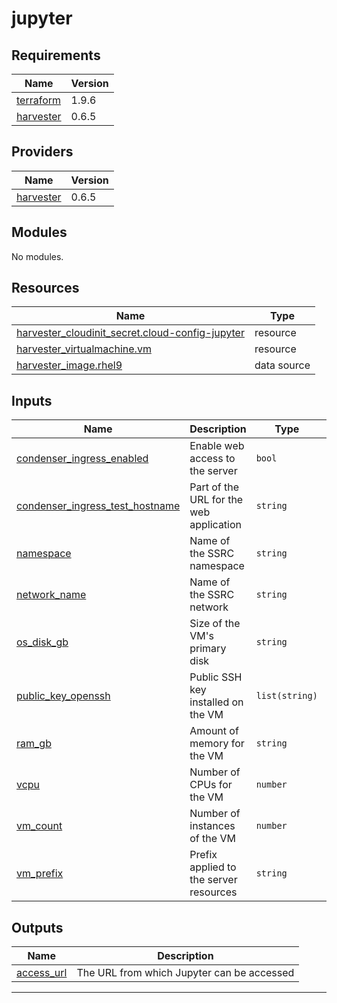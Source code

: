 # jupyter

<!-- BEGIN_TF_DOCS -->
## Requirements

| Name | Version |
|------|---------|
| <a name="requirement_terraform"></a> [terraform](#requirement\_terraform) | 1.9.6 |
| <a name="requirement_harvester"></a> [harvester](#requirement\_harvester) | 0.6.5 |

## Providers

| Name | Version |
|------|---------|
| <a name="provider_harvester"></a> [harvester](#provider\_harvester) | 0.6.5 |

## Modules

No modules.

## Resources

| Name | Type |
|------|------|
| [harvester_cloudinit_secret.cloud-config-jupyter](https://registry.terraform.io/providers/harvester/harvester/0.6.5/docs/resources/cloudinit_secret) | resource |
| [harvester_virtualmachine.vm](https://registry.terraform.io/providers/harvester/harvester/0.6.5/docs/resources/virtualmachine) | resource |
| [harvester_image.rhel9](https://registry.terraform.io/providers/harvester/harvester/0.6.5/docs/data-sources/image) | data source |

## Inputs

| Name | Description | Type | Default | Required |
|------|-------------|------|---------|:--------:|
| <a name="input_condenser_ingress_enabled"></a> [condenser\_ingress\_enabled](#input\_condenser\_ingress\_enabled) | Enable web access to the server | `bool` | n/a | yes |
| <a name="input_condenser_ingress_test_hostname"></a> [condenser\_ingress\_test\_hostname](#input\_condenser\_ingress\_test\_hostname) | Part of the URL for the web application | `string` | n/a | yes |
| <a name="input_namespace"></a> [namespace](#input\_namespace) | Name of the SSRC namespace | `string` | n/a | yes |
| <a name="input_network_name"></a> [network\_name](#input\_network\_name) | Name of the SSRC network | `string` | n/a | yes |
| <a name="input_os_disk_gb"></a> [os\_disk\_gb](#input\_os\_disk\_gb) | Size of the VM's primary disk | `string` | n/a | yes |
| <a name="input_public_key_openssh"></a> [public\_key\_openssh](#input\_public\_key\_openssh) | Public SSH key installed on the VM | `list(string)` | n/a | yes |
| <a name="input_ram_gb"></a> [ram\_gb](#input\_ram\_gb) | Amount of memory for the VM | `string` | n/a | yes |
| <a name="input_vcpu"></a> [vcpu](#input\_vcpu) | Number of CPUs for the VM | `number` | n/a | yes |
| <a name="input_vm_count"></a> [vm\_count](#input\_vm\_count) | Number of instances of the VM | `number` | n/a | yes |
| <a name="input_vm_prefix"></a> [vm\_prefix](#input\_vm\_prefix) | Prefix applied to the server resources | `string` | n/a | yes |

## Outputs

| Name | Description |
|------|-------------|
| <a name="output_access_url"></a> [access\_url](#output\_access\_url) | The URL from which Jupyter can be accessed |

---
<!-- END_TF_DOCS -->
